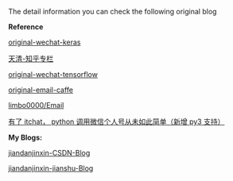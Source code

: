 
The detail information you can check the following original blog


**Reference**

[original-wechat-keras](https://github.com/QuantumLiu/wechat_callback)

[天清-知乎专栏](https://zhuanlan.zhihu.com/p/25670072)


[original-wechat-tensorflow](https://zhuanlan.zhihu.com/p/25597975)

[original-email-caffe](https://zhuanlan.zhihu.com/p/25767465)

[limbo0000/Email](https://github.com/limbo0000/Email)


[有了 itchat， python 调用微信个人号从未如此简单（新增 py3 支持）](https://www.v2ex.com/t/306804)


**My Blogs:**

[jiandanjinxin-CSDN-Blog](http://blog.csdn.net/jiandanjinxin)

[jiandanjinxin-jianshu-Blog](http://www.jianshu.com/u/8ad7903302b3)

